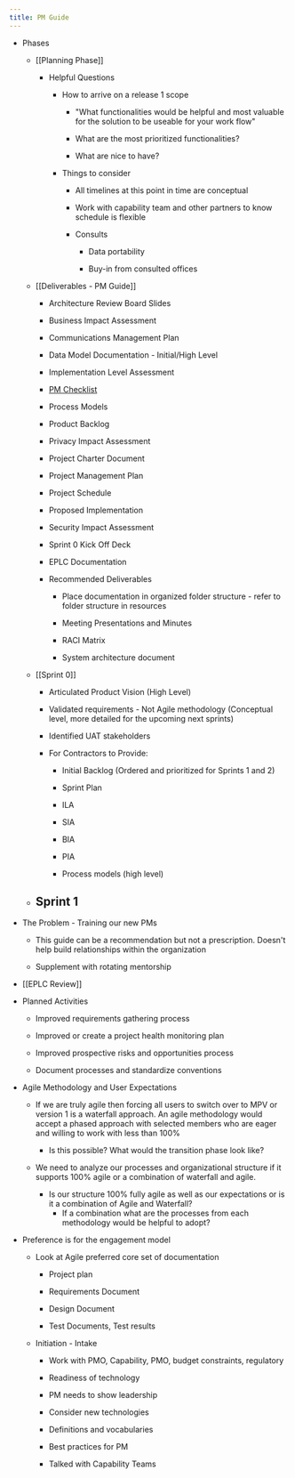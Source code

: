 ```yaml
---
title: PM Guide
---
```


- Phases
	 - [[Planning Phase]]
		 - Helpful Questions
			 - How to arrive on a release 1 scope
				 - "What functionalities would be helpful and most valuable for the solution to be useable for your work flow"

				 - What are the most prioritized functionalities?

				 - What are nice to have?

			 - Things to consider
				 - All timelines at this point in time are conceptual 

				 - Work with capability team and other partners to know schedule is flexible

				 - Consults
					 - Data portability

					 - Buy-in from consulted offices

	 - [[Deliverables - PM Guide]]
		 - Architecture Review Board Slides

		 - Business Impact Assessment

		 - Communications Management Plan

		 - Data Model Documentation - Initial/High Level

		 - Implementation Level Assessment

		 - [PM Checklist](/:w:/s/CDER-OSP-OBI-Onboarding/Ee8nH-RIYLJMrX-O1vAbWRUBXO16NFu508qQUCNO3TdFtQ?e=cGwm0F)

		 - Process Models

		 - Product Backlog

		 - Privacy Impact Assessment

		 - Project Charter Document

		 - Project Management Plan

		 - Project Schedule

		 - Proposed Implementation​​​​​​​

		 - Security Impact Assessment

		 - Sprint 0 Kick Off Deck

		 - ​​​​​​​EPLC Documentation

		 - Recommended Deliverables
			 - Place documentation in organized folder structure - refer to folder structure in resources

			 - Meeting Presentations and Minutes

			 - RACI Matrix

			 - System architecture document

	 - [[Sprint 0]]
		 - Articulated Product Vision (High Level)

		 - Validated requirements - Not Agile methodology (Conceptual level, more detailed for the upcoming next sprints)

		 - Identified UAT stakeholders

		 - For Contractors to Provide:
			 - Initial Backlog (Ordered and prioritized for Sprints 1 and 2)

			 - Sprint Plan

			 - ILA

			 - SIA

			 - BIA 

			 - PIA

			 - Process models (high level)

	 - Sprint 1
		 - 

- The Problem - Training our new PMs
	 - This guide can be a recommendation but not a prescription. Doesn't help build relationships within the organization

	 - Supplement with rotating mentorship 

- [[EPLC Review]]

- Planned Activities
	 - Improved requirements gathering process

	 - Improved or create a project health monitoring plan

	 - Improved prospective risks and opportunities process

	 - Document processes and standardize conventions

- Agile Methodology and User Expectations
	 - If we are truly agile then forcing all users to switch over to MPV or version 1 is a waterfall approach. An agile methodology would accept a phased approach with selected members who are eager and willing to work with less than 100%
		 - Is this possible? What would the transition phase look like?

	 - We need to analyze our processes and organizational structure if it supports 100% agile or a combination of waterfall and agile.
		 - Is our structure 100% fully agile as well as our expectations or is it a combination of Agile and Waterfall?
			 - If a combination what are the processes from each methodology would be helpful to adopt?

- Preference is for the engagement model
	 - Look at Agile preferred core set of documentation
		 - Project plan

		 - Requirements Document

		 - Design Document

		 - Test Documents, Test results

	 - Initiation - Intake
		 - Work with PMO, Capability, PMO, budget constraints, regulatory

		 - Readiness of technology

		 - PM needs to show leadership

		 - Consider new technologies

		 - Definitions and vocabularies

		 - Best practices for PM

		 - Talked with Capability Teams
